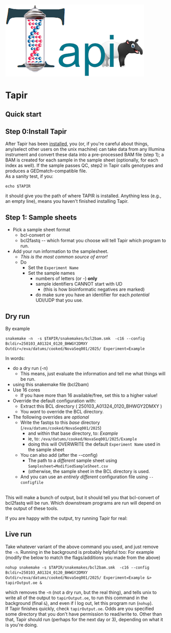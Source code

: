 ![Tapir](../images/Tapir.png)

# Tapir
## Quick start
## Step 0:Install Tapir
After Tapir has been [installed](Install.md), you (or, if you're careful about things, any/select other users on the unix machine) can take data from any Illumina instrument and convert these data into a pre-processed BAM file (step 1); a BAM is created for each sample in the sample sheet (optionally, for each index as well). If the sample passes QC, step2 in Tapir calls genotypes and produces a GEDmatch-compatible file.
<br>
As a sanity test, if you:
```
echo $TAPIR
```
it should give you the path of where TAPIR is installed. Anything less (e.g., an empty line), means you haven't finished installing Tapir.
## Step 1: Sample sheets
- Pick a sample sheet format
  - bcl-convert or
  - bcl2fastq
    -- which format you choose will tell Tapir which program to run.
- Add your run information to the samplesheet.
  - *This is the most common source of error!*
  - Do
    - Set the `Experiment Name`
	- Set the sample names
	  - numbers of letters (or -) **only**
	  - sample identifiers CANNOT start with UD
	    - (this is how bioinformatic negatives are marked)
	  - do make sure you have an identifier for each *potential* UDI/UDP that you use.
	  
## Dry run
By example
```
snakemake -n  -s $TAPIR/snakemakes/bcl2bam.smk  -c16 --config Bcldir=250103_A01324_0120_BHWGY2DMXY Outdir=/eva/datums/cooked/NovaSeq001/2025/ Experiment=Example
```	
In words: 
- do a dry run (-n)
  - This means, just evaluate the information and tell me what things will be run.
- using this snakemake file (bcl2bam)
- Use 16 cores
  - If you have more than 16 available/free, set this to a higher value!
- Override the default configuration with:
  - Extract this BCL directory ( 250103_A01324_0120_BHWGY2DMXY )
  - You *want* to override the BCL directory.
- The following overrides are *optional*
  - Write the fastqs to this *base* directory (`/eva/datums/cooked/NovaSeq001/2025`)
     - and within that base directory, to: *Example*
	 - ie, to: `/eva/datums/cooked/NovaSeq001/2025/Example`
     - doing this will OVERWRITE the default `Experiment Name` used in the sample sheet
  -  You can also add (after the --config)
     - The path to a *different* sample sheet using `Samplesheet=ModifiedSampleSheet.csv`
     - (otherwise, the sample sheet in the BCL directory is used.
  -  And you can use an *entirely different* configuration file using `--configfile`	 
<br>
This will make a bunch of output, but it should tell you that bcl-convert of bcl2fastq will be run. Which downstream programs are run will depend on the output of these tools.

If you are happy with the output, try running Tapir for real:

## Live run
Take whatever variant of the above command you used, and just remove the `-n`. Running in the background is probably helpful too:
For example (modify the below to match the flags/additions you made from the above)
```
nohup snakemake -s $TAPIR/snakemakes/bcl2bam.smk  -c16 --config Bcldir=250103_A01324_0120_BHWGY2DMXY Outdir=/eva/datums/cooked/NovaSeq001/2025/ Experiment=Example &> tapirOutput.oe &
```	
which removes the -n (not a dry run, but the real thing), and tells unix to write all of the output to `tapirOutput.oe`, to run this command in the background (final `&`), and even if I log out, let this program run (`nohup`).
<br>
If Tapir finishes quickly, check `tapirOutput.oe`. Odds are you specified some directory that you don't have permission to read/write to.
Other than that, Tapir should run (perhaps for the next day or 3), depending on what it is you're doing.
